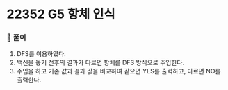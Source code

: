 # 22352 G5 항체 인식

### 📂 풀이
1. DFS를 이용하였다.
2. 백신을 놓기 전후의 결과가 다르면 항체를 DFS 방식으로 주입한다.
3. 주입을 하고 기존 값과 결과 값을 비교하여 같으면 YES를 출력하고, 다르면 NO를 출력한다.